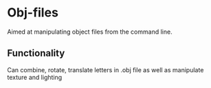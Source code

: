 # Obj-files
Aimed at manipulating object files from the command line.

## Functionality
Can combine, rotate, translate letters in .obj file as well as manipulate texture and lighting

